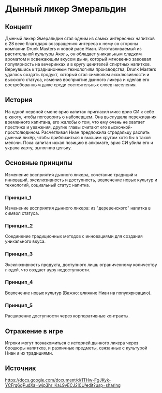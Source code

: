 # Дынный ликер Эмеральдин

## Концепт
Дынный ликер Эмеральдин стал одним из самых интересных напитков в 28 веке благодаря возвращению интереса к нему со стороны компании Drunk Masters и новой расе Ниан. 
Изготавливаемый из растительной культуры Аколь, он обладает уникальным сладким ароматом и освежающим вкусом дыни, который мгновенно завоевал популярность на вечеринках и в кругу ценителей спиртных напитков. 
Вернувшись к традиционным технологиям производства, Drunk Masters удалось создать продукт, который стал символом эксклюзивности и высокого статуса, изменив восприятие дынного ликера и сделав его востребованным даже среди состоятельных слоев населения.

## История
На одной нервной смене врио капитан пригласил мисс врио СИ к себе в каюту, чтобы поговорить о наболевшем. Она выслушала переживания временного капитана, его жалобы о том, что ему очень не хватает престижа и уважения, другие главы считают его выскочкой-простолюдином. Расчётливая Ниан предложила страдальцу распить дынный ликёр, чтобы приблизиться к высшим кругам хотя бы в такой мелочи. Пока капитан искал позицию в алкомате, врио СИ убила его и украла карту, выполнив цельку. 

## Основные принципы
Изменение восприятия дынного ликера, сочетание традиций и инноваций, эксклюзивность и доступность, вовлечение новых культур и технологий, социальный статус напитка.

### Принцип_1
Изменение восприятия дынного ликера: из "деревенского" напитка в символ статуса.

### Принцип_2
Соединение традиционных методов с инновациями для создания уникального вкуса.

### Принцип_3
Эксклюзивность продукта, доступного лишь ограниченному количеству людей, что создает ауру недоступности.

### Принцип_4
Вовлечение новых культур (Важно: влияние Ниан на популяризацию).

### Принцип_5
Расширение доступности через корпоративные контракты.

## Отражение в игре
Игроки могут познакомиться с историей дынного ликера через брошюры напитков, и различные предметы, связанные с культурой Ниан и их традициями.

## Источник
https://docs.google.com/document/d/1THw-FgJKyk-YCFrg6gPudXaHwjp3hr_KaL9vECJ2I0U/edit?usp=sharing
